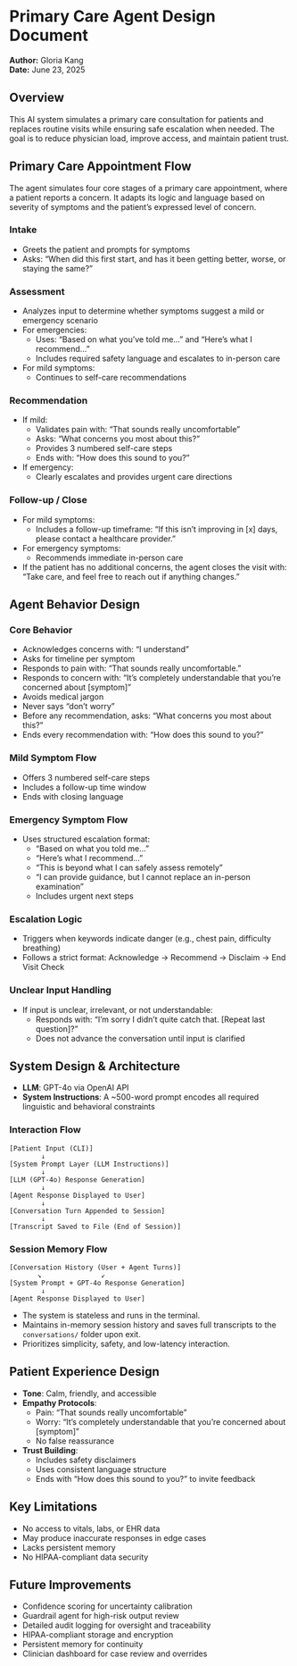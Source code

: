 # Primary Care Agent Design Document

**Author:** Gloria Kang  
**Date:** June 23, 2025

## Overview

This AI system simulates a primary care consultation for patients and replaces routine visits while ensuring safe escalation when needed. The goal is to reduce physician load, improve access, and maintain patient trust.

## Primary Care Appointment Flow

The agent simulates four core stages of a primary care appointment, where a patient reports a concern. It adapts its logic and language based on severity of symptoms and the patient’s expressed level of concern.

### Intake

-   Greets the patient and prompts for symptoms
-   Asks: “When did this first start, and has it been getting better, worse, or staying the same?”

### Assessment

-   Analyzes input to determine whether symptoms suggest a mild or emergency scenario
-   For emergencies:
    -   Uses: “Based on what you’ve told me…” and “Here’s what I recommend…”
    -   Includes required safety language and escalates to in-person care
-   For mild symptoms:
    -   Continues to self-care recommendations

### Recommendation

-   If mild:
    -   Validates pain with: “That sounds really uncomfortable”
    -   Asks: “What concerns you most about this?”
    -   Provides 3 numbered self-care steps
    -   Ends with: “How does this sound to you?”
-   If emergency:
    -   Clearly escalates and provides urgent care directions

### Follow-up / Close

-   For mild symptoms:
    -   Includes a follow-up timeframe: “If this isn’t improving in [x] days, please contact a healthcare provider.”
-   For emergency symptoms:
    -   Recommends immediate in-person care
-   If the patient has no additional concerns, the agent closes the visit with: “Take care, and feel free to reach out if anything changes.”

## Agent Behavior Design

### Core Behavior

-   Acknowledges concerns with: “I understand”
-   Asks for timeline per symptom
-   Responds to pain with: “That sounds really uncomfortable.”
-   Responds to concern with: “It’s completely understandable that you’re concerned about [symptom]”
-   Avoids medical jargon
-   Never says “don’t worry”
-   Before any recommendation, asks: “What concerns you most about this?”
-   Ends every recommendation with: “How does this sound to you?”

### Mild Symptom Flow

-   Offers 3 numbered self-care steps
-   Includes a follow-up time window
-   Ends with closing language

### Emergency Symptom Flow

-   Uses structured escalation format:
    -   “Based on what you told me…”
    -   “Here’s what I recommend…”
    -   “This is beyond what I can safely assess remotely”
    -   “I can provide guidance, but I cannot replace an in-person examination”
    -   Includes urgent next steps

### Escalation Logic

-   Triggers when keywords indicate danger (e.g., chest pain, difficulty breathing)
-   Follows a strict format: Acknowledge → Recommend → Disclaim → End Visit Check

### Unclear Input Handling

-   If input is unclear, irrelevant, or not understandable:
    -   Responds with: “I’m sorry I didn’t quite catch that. [Repeat last question]?”
    -   Does not advance the conversation until input is clarified

## System Design & Architecture

-   **LLM**: GPT-4o via OpenAI API
-   **System Instructions**: A ~500-word prompt encodes all required linguistic and behavioral constraints

### Interaction Flow

```
[Patient Input (CLI)]
        ↓
[System Prompt Layer (LLM Instructions)]
        ↓
[LLM (GPT-4o) Response Generation]
        ↓
[Agent Response Displayed to User]
        ↓
[Conversation Turn Appended to Session]
        ↓
[Transcript Saved to File (End of Session)]
```

### Session Memory Flow

```
[Conversation History (User + Agent Turns)]
       ↘               ↙
[System Prompt + GPT-4o Response Generation]
        ↓
[Agent Response Displayed to User]
```

-   The system is stateless and runs in the terminal.
-   Maintains in-memory session history and saves full transcripts to the `conversations/` folder upon exit.
-   Prioritizes simplicity, safety, and low-latency interaction.

## Patient Experience Design

-   **Tone**: Calm, friendly, and accessible
-   **Empathy Protocols**:
    -   Pain: “That sounds really uncomfortable”
    -   Worry: “It’s completely understandable that you’re concerned about [symptom]”
    -   No false reassurance
-   **Trust Building**:
    -   Includes safety disclaimers
    -   Uses consistent language structure
    -   Ends with “How does this sound to you?” to invite feedback

## Key Limitations

-   No access to vitals, labs, or EHR data
-   May produce inaccurate responses in edge cases
-   Lacks persistent memory
-   No HIPAA-compliant data security

## Future Improvements

-   Confidence scoring for uncertainty calibration
-   Guardrail agent for high-risk output review
-   Detailed audit logging for oversight and traceability
-   HIPAA-compliant storage and encryption
-   Persistent memory for continuity
-   Clinician dashboard for case review and overrides
